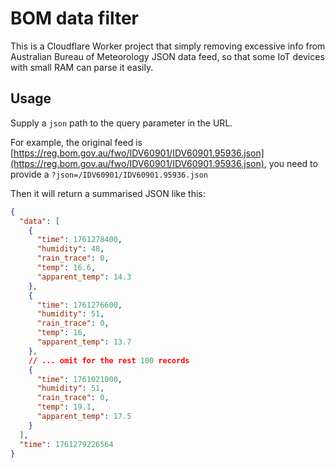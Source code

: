 # BOM data filter 

This is a Cloudflare Worker project that simply removing excessive info from Australian Bureau of Meteorology JSON data feed, so that some IoT devices with small RAM can parse it easily. 

## Usage

Supply a `json` path to the query parameter in the URL. 

For example, the original feed is [https://reg.bom.gov.au/fwo/IDV60901/IDV60901.95936.json](https://reg.bom.gov.au/fwo/IDV60901/IDV60901.95936.json), you need to provide a `?json=/IDV60901/IDV60901.95936.json`

Then it will return a summarised JSON like this:

```JSON
{
  "data": [
    {
      "time": 1761278400,
      "humidity": 48,
      "rain_trace": 0,
      "temp": 16.6,
      "apparent_temp": 14.3
    },
    {
      "time": 1761276600,
      "humidity": 51,
      "rain_trace": 0,
      "temp": 16,
      "apparent_temp": 13.7
    },
    // ... omit for the rest 100 records
    {
      "time": 1761021000,
      "humidity": 51,
      "rain_trace": 0,
      "temp": 19.1,
      "apparent_temp": 17.5
    }
  ],
  "time": 1761279226564
}
```